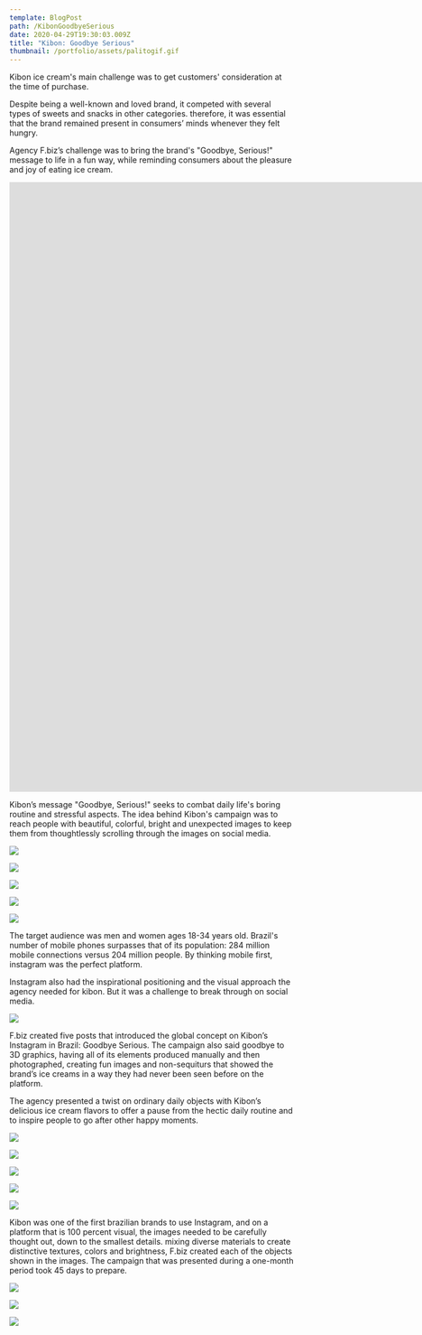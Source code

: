 ```yaml
---
template: BlogPost
path: /KibonGoodbyeSerious
date: 2020-04-29T19:30:03.009Z
title: "Kibon: Goodbye Serious"
thumbnail: /portfolio/assets/palitogif.gif
---
```

Kibon ice cream's main challenge was to get customers' consideration at the time of purchase.

Despite being a well-known and loved brand, it competed with several types of sweets and snacks in other categories. therefore, it was essential that the brand remained present in consumers’ minds whenever they felt hungry.

Agency F.biz’s challenge was to bring the brand's "Goodbye, Serious!" message to life in a fun way, while reminding consumers about the pleasure and joy of eating ice cream.

<iframe src="https://player.vimeo.com/video/162886368?color=ffffff&title=0&byline=0&portrait=0" width="1920" height="1080" frameborder="0" webkitallowfullscreen mozallowfullscreen allowfullscreen></iframe>

Kibon’s message "Goodbye, Serious!" seeks to combat daily life's boring routine and stressful aspects. The idea behind Kibon's campaign was to reach people with beautiful, colorful, bright and unexpected images to keep them from thoughtlessly scrolling through the images on social media.

![](/portfolio/assets/present-kibon-01_1250.jpg)

![](/portfolio/assets/present-kibon-02_1250.jpg)

![](/portfolio/assets/present-kibon-03_1250.jpg)

![](/portfolio/assets/present-kibon-04_1250.jpg)

![](/portfolio/assets/present-kibon-05_1250.jpg)

The target audience was men and women ages 18-34 years old. Brazil's number of mobile phones surpasses that of its population: 284 million mobile connections versus 204 million people. By thinking mobile first, instagram was the perfect platform.

Instagram also had the inspirational positioning and the visual approach the agency needed for kibon. But it was a challenge to break through on social media.

![](/portfolio/assets/kibon-goodbyeserious_1600_c.jpg)

F.biz created five posts that introduced the global concept on Kibon’s Instagram in Brazil: Goodbye Serious. The campaign also said goodbye to 3D graphics, having all of its elements produced manually and then photographed, creating fun images and non-sequiturs that showed the brand’s ice creams in a way they had never been seen before on the platform.

The agency presented a twist on ordinary daily objects with Kibon’s delicious ice cream flavors to offer a pause from the hectic daily routine and to inspire people to go after other happy moments.

![](/portfolio/assets/captura-de-tela-2015-07-13-s-17.08.29_1250.png)

![](/portfolio/assets/captura-de-tela-2015-07-13-s-17.08.45_1250.png)

![](/portfolio/assets/captura-de-tela-2015-07-13-s-17.09.05_1250.png)

![](/portfolio/assets/captura-de-tela-2015-07-13-s-17.09.29_1250.png)

![](/portfolio/assets/captura-de-tela-2015-07-13-s-17.09.56_1250.png)

Kibon was one of the first brazilian brands to use Instagram, and on a platform that is 100 percent visual, the images needed to be carefully thought out, down to the smallest details. mixing diverse materials to create distinctive textures, colors and brightness, F.biz created each of the objects shown in the images. The campaign that was presented during a one-month period took 45 days to prepare.

![](/portfolio/assets/vaso_1600_c.jpg)

![](/portfolio/assets/captura-de-tela-2016-09-20-as-15.59.21_521.png)

![](/portfolio/assets/palitogif2.gif)
